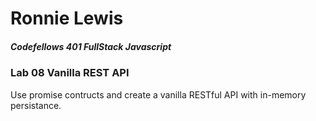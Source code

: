 # Ronnie Lewis 
##### Codefellows 401 FullStack Javascript
### Lab 08 Vanilla REST API

Use promise contructs and create a vanilla RESTful API with in-memory persistance.


